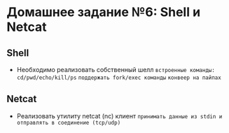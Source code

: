 Домашнее задание №6: Shell и Netcat
============================

Shell
-------
* Необходимо реализовать собственный шелл
	`встроенные команды: cd/pwd/echo/kill/ps`
	`поддержать fork/exec команды`
	`конвеер на пайпах`

Netcat
-------
* Реализовать утилиту netcat (nc) клиент
	`принимать данные из stdin и отправлять в соединение (tcp/udp)`
